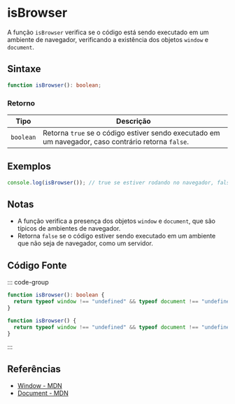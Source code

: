 # isBrowser

A função `isBrowser` verifica se o código está sendo executado em um ambiente de navegador, verificando a existência dos objetos `window` e `document`.

## Sintaxe

```typescript
function isBrowser(): boolean;
```

### Retorno

| Tipo     | Descrição                                                   |
|----------|-------------------------------------------------------------|
| `boolean`| Retorna `true` se o código estiver sendo executado em um navegador, caso contrário retorna `false`. |

## Exemplos

```typescript
console.log(isBrowser()); // true se estiver rodando no navegador, false se estiver em um servidor ou outro ambiente
```

## Notas

- A função verifica a presença dos objetos `window` e `document`, que são típicos de ambientes de navegador.
- Retorna `false` se o código estiver sendo executado em um ambiente que não seja de navegador, como um servidor.

## Código Fonte

::: code-group
```typescript
function isBrowser(): boolean {
  return typeof window !== "undefined" && typeof document !== "undefined";
}
```

```javascript
function isBrowser() {
  return typeof window !== "undefined" && typeof document !== "undefined";
}
```
:::

## Referências

- [Window - MDN](https://developer.mozilla.org/pt-BR/docs/Web/API/Window)
- [Document - MDN](https://developer.mozilla.org/pt-BR/docs/Web/API/Document)